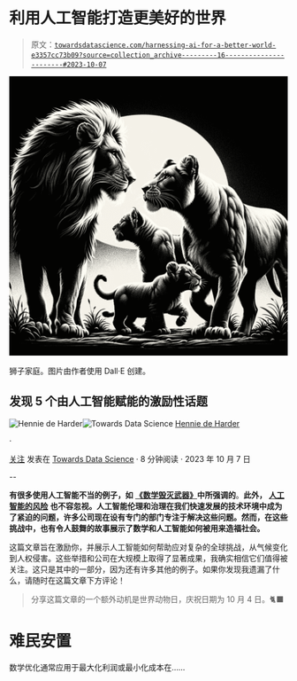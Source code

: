 # 利用人工智能打造更美好的世界

> 原文：[`towardsdatascience.com/harnessing-ai-for-a-better-world-e3357cc73b09?source=collection_archive---------16-----------------------#2023-10-07`](https://towardsdatascience.com/harnessing-ai-for-a-better-world-e3357cc73b09?source=collection_archive---------16-----------------------#2023-10-07)

![](img/84aa1931ee8ba78279d46cb2bdae89c1.png)

狮子家庭。图片由作者使用 Dall·E 创建。

## 发现 5 个由人工智能赋能的激励性话题

[](https://hennie-de-harder.medium.com/?source=post_page-----e3357cc73b09--------------------------------)![Hennie de Harder](https://hennie-de-harder.medium.com/?source=post_page-----e3357cc73b09--------------------------------)[](https://towardsdatascience.com/?source=post_page-----e3357cc73b09--------------------------------)![Towards Data Science](https://towardsdatascience.com/?source=post_page-----e3357cc73b09--------------------------------) [Hennie de Harder](https://hennie-de-harder.medium.com/?source=post_page-----e3357cc73b09--------------------------------)

·

[关注](https://medium.com/m/signin?actionUrl=https%3A%2F%2Fmedium.com%2F_%2Fsubscribe%2Fuser%2Ffb96be98b7b9&operation=register&redirect=https%3A%2F%2Ftowardsdatascience.com%2Fharnessing-ai-for-a-better-world-e3357cc73b09&user=Hennie+de+Harder&userId=fb96be98b7b9&source=post_page-fb96be98b7b9----e3357cc73b09---------------------post_header-----------) 发表在 [Towards Data Science](https://towardsdatascience.com/?source=post_page-----e3357cc73b09--------------------------------) · 8 分钟阅读 · 2023 年 10 月 7 日 [](https://medium.com/m/signin?actionUrl=https%3A%2F%2Fmedium.com%2F_%2Fvote%2Ftowards-data-science%2Fe3357cc73b09&operation=register&redirect=https%3A%2F%2Ftowardsdatascience.com%2Fharnessing-ai-for-a-better-world-e3357cc73b09&user=Hennie+de+Harder&userId=fb96be98b7b9&source=-----e3357cc73b09---------------------clap_footer-----------)

--

[](https://medium.com/m/signin?actionUrl=https%3A%2F%2Fmedium.com%2F_%2Fbookmark%2Fp%2Fe3357cc73b09&operation=register&redirect=https%3A%2F%2Ftowardsdatascience.com%2Fharnessing-ai-for-a-better-world-e3357cc73b09&source=-----e3357cc73b09---------------------bookmark_footer-----------)

**有很多使用人工智能不当的例子，如** [**《数学毁灭武器》**](https://www.amazon.com/Weapons-Math-Destruction-Increases-Inequality/dp/0553418815)**中所强调的**。**此外，** [**人工智能的风险**](https://builtin.com/artificial-intelligence/risks-of-artificial-intelligence) **也不容忽视。人工智能伦理和治理在我们快速发展的技术环境中成为了紧迫的问题，许多公司现在设有专门的部门专注于解决这些问题。然而，在这些挑战中，也有令人鼓舞的故事展示了数学和人工智能如何被用来造福社会。**

这篇文章旨在激励你，并展示人工智能如何帮助应对复杂的全球挑战，从气候变化到人权侵害。这些举措和公司在大规模上取得了显著成果，我确实相信它们值得被关注。这只是其中的一部分，因为还有许多其他的例子。如果你发现我遗漏了什么，请随时在这篇文章下方评论！

> 分享这篇文章的一个额外动机是世界动物日，庆祝日期为 10 月 4 日。🐈‍⬛

# 难民安置

数学优化通常应用于最大化利润或最小化成本在……
